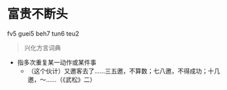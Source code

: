 # 富贵不断头
fv5 guei5 beh7 tun6 teu2
> 兴化方言词典
- 指多次重复某一动作或某件事
  - （这个伙计）又邀客去了……三五邀，不算数；七八邀，不得成功；十几邀，～……（《武松》二）
